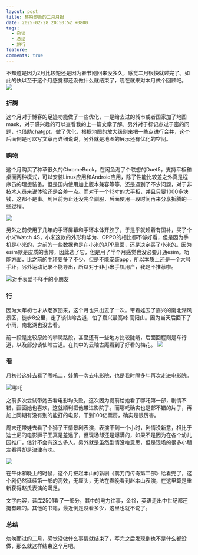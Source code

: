 ```yaml
---
layout: post
title: 转瞬即逝的二月月报
date: 2025-02-28 20:50:52 +0800
tags:
  - 杂谈
  - 总结
  - 旅行
feature: 
comments: true
---
```


不知道是因为2月比较短还是因为春节刚回来没多久，感觉二月很快就过完了。如此的快以至于这个月感觉都还没做什么就结束了，现在就来对本月做个回顾吧。
![](https://img.isming.me/image/IMG_20250218_134021.jpg)

<!--more-->

### 折腾
这个月对于博客的足迹功能做了一些优化，一是给去过的城市或者国家加了地图mask，对于感兴趣的可以查看我的上一篇文章了解。另外对于标记点过于密的问题，也借助chatgpt，做了优化，根据地图的放大级别来把一些点进行合并，这个后面倒是可以写文章再详细说说，另外就是地图的展示还有优化的空间。

### 购物
这个月购买了种草很久的ChromeBook，在闲鱼淘了个联想的Duet5，支持平板和桌面两种模式，可以安装Linux应用和Android应用，除了性能比较差之外真是程序员的理想装备。但是国内使用加上版本兼容等等，还是遇到了不少问题，对于非技术人员来说体验还是会差一点。而对于一个13寸的大平板，并且只要1000多块钱，这都不是事。到目前为止还没完全驯服，后面使用一段时间再来分享折腾的一些过程。

![](https://img.isming.me/image/IMG_20250228_164520.jpg)


另外之前使用了几年的手环屏幕和手环本体开胶了，于是乎就趁着有国补，买了个小米Watch 4S，小米这款的外形和华为、OPPO的相比都不够好看，但是因为手机是小米的，之前的一些数据也是在小米的APP里面，还是决定买了小米的。因为esim款是皮质的表带，因此选了它，但是用了半个月感觉也没必要开通esim。功能方面，比之前的手环要多了不少，但是不能安装app，所以本质上还是一个大号手环，另外运动记录不能导出，所以对于非小米手机用户，我是不推荐啦。

![对手表爱不释手的小朋友](https://img.isming.me/image/Snipaste_2025-02-28_12-30-55.jpg)

### 行
因为大年初七才从老家回来，这个月也只出去了一次。带着娃去了嘉兴的南北湖风景区，徒步8公里，走了谈仙岭古道，怕了嘉兴最高峰 高阳山。因为当天后面下了小雨，南北湖也没去看。


前一段是比较原始的攀爬路段，甚至还有一些地方比较陡峭，后面回程则是车行道，以及部分谈仙岭古道。在其中的云釉古庵看到了好看的梅花。
![](https://img.isming.me/image/IMG_20250228_175112.jpg)



### 看
月初带这娃去看了哪吒二，娃第一次去电影院，也是我时隔多年再次走进电影院。

![哪吒](https://img.isming.me/image/p2917907703.jpg)

之前多次尝试带她去看电影均失败，这次因为提前给她看了哪吒第一部，剧情不错，画面她也喜欢，这就顺利把他带进影院了。而哪吒确实也是部不错的片子，再加上同期有没有别的能打的电影，干到100亿票房，确实是很厉害。

周末还带娃去看了个狮子王情景剧表演，表演不到一个小时，剧情没新意，相比于迪士尼的电影狮子王真是差远了，但现场却还是爆满的，如果不是因为在各个幼儿园推广，估计不会有这么多人。另外就是虽然剧情没啥意思，但是现场的很多小朋友看得却是津津有味。

![](https://img.isming.me/image/quedaomen2.jpg)


在午休和晚上的时候，这个月把赵本山的新剧《鹊刀门传奇第二部》给看完了，这个剧仍然延续第一部的高效，无厘头，无法在春晚看到赵本山表演，在这里算是重新获得赵氏表演的满足。

文字内容，读库2501看了一部分，其中的电力往事，金谷，英语走出中世纪都还挺有趣的。其他的书籍，最近倒是没看多少，这里也就不说了。

### 总结
匆匆而过的二月，感觉没做什么事情就结束了，写完之后发现倒也不是什么都没做，那么就这样结束这个月吧。